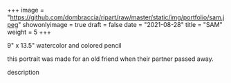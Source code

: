 +++
image = "https://github.com/dombraccia/ripart/raw/master/static/img/portfolio/sam.jpeg"
showonlyimage = true
draft = false
date = "2021-08-28"
title = "SAM"
weight = 5
+++

9" x 13.5" watercolor and colored pencil

this portrait was made for an old friend when their partner passed away.

<!--more-->

description
